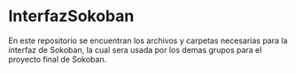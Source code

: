 ﻿# InterfazSokoban
En este repositorio se encuentran los archivos y carpetas necesarias para la interfaz de Sokoban, la cual sera usada por los demas grupos para el proyecto final de Sokoban.
